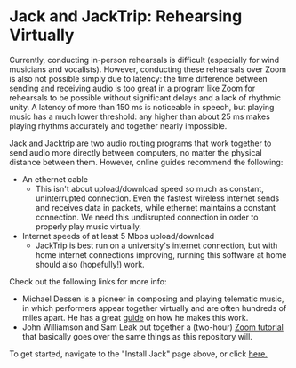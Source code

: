 # Jack and JackTrip: Rehearsing Virtually

Currently, conducting in-person rehearsals is difficult (especially for wind musicians and vocalists). However, conducting these rehearsals over Zoom is also not possible simply due to latency: the time difference between sending and receiving audio is too great in a program like Zoom for rehearsals to be possible without significant delays and a lack of rhythmic unity. A latency of more than 150 ms is noticeable in speech, but playing music has a much lower threshold: any higher than about 25 ms makes playing rhythms accurately and together nearly impossible.

Jack and Jacktrip are two audio routing programs that work together to send audio more directly between computers, no matter the physical distance between them. However, online guides recommend the following:
- An ethernet cable
   - This isn't about upload/download speed so much as constant, uninterrupted connection. Even the fastest wireless internet sends and receives data in packets, while ethernet maintains a constant connection. We need this undisrupted connection in order to properly play music virtually.
- Internet speeds of at least 5 Mbps upload/download
   - JackTrip is best run on a university's internet connection, but with home internet connections improving, running this software at home should also (hopefully!) work.

Check out the following links for more info:
- Michael Dessen is a pioneer in composing and playing telematic music, in which performers appear together virtually and are often hundreds of miles apart. He has a great [guide](https://mdessen.com/portfolio/networked-music-performance-resources/) on how he makes this work.
- John Williamson and Sam Leak put together a (two-hour) [Zoom tutorial](https://www.youtube.com/watch?v=-dWTZTv7bUY&feature=emb_rel_pause) that basically goes over the same things as this repository will.

To get started, navigate to the "Install Jack" page above, or click [here.](https://github.com/lucylangenb/jacktrip/blob/master/installjack.md#installing-jack)
